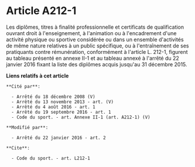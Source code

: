 # Article A212-1

Les diplômes, titres à finalité professionnelle et certificats de qualification ouvrant droit à l'enseignement, à l'animation
ou à l'encadrement d'une activité physique ou sportive considérée ou dans un ensemble d'activités de même nature relatives à
un public spécifique, ou à l'entraînement de ses pratiquants contre rémunération, conformément à l'article L. 212-1, figurent
au tableau présenté en annexe II-1 et au tableau annexé à l'arrêté du 22 janvier 2016 fixant la liste des diplômes acquis
jusqu'au 31 décembre 2015.

**Liens relatifs à cet article**

	**Cité par**:

	  - Arrêté du 18 décembre 2008 (V)
	  - Arrêté du 13 novembre 2013 - art. (V)
	  - Arrêté du 4 août 2016 - art. 1
	  - Arrêté du 19 septembre 2016 - art. 1
	  - Code du sport. - art. Annexe II-1 (art. A212-1) (V)

	**Modifié par**:

	  - Arrêté du 22 janvier 2016 - art. 2

	**Cite**:

	  - Code du sport. - art. L212-1
